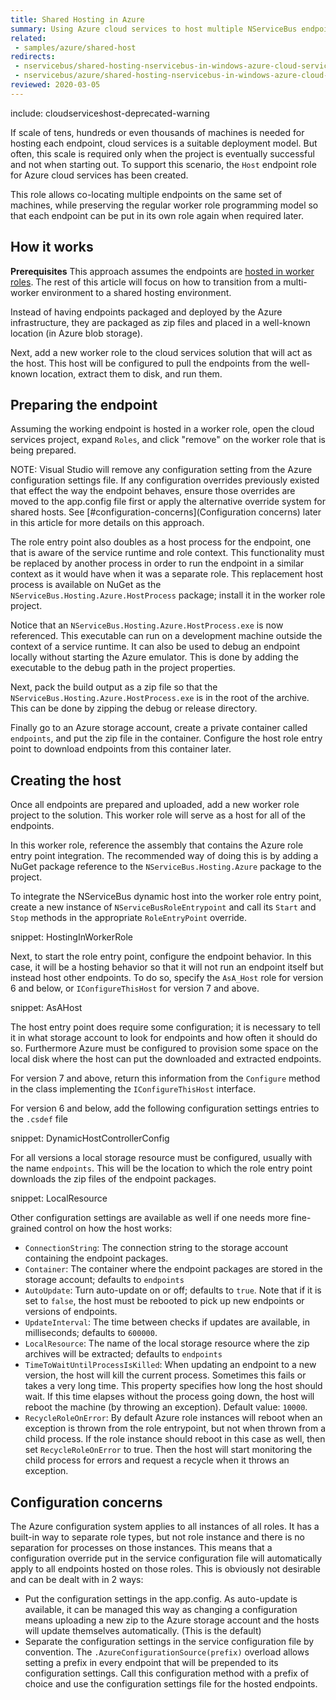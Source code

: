```yaml
---
title: Shared Hosting in Azure
summary: Using Azure cloud services to host multiple NServiceBus endpoints on a shared pool of machines.
related:
 - samples/azure/shared-host
redirects:
 - nservicebus/shared-hosting-nservicebus-in-windows-azure-cloud-services
 - nservicebus/azure/shared-hosting-nservicebus-in-windows-azure-cloud-services
reviewed: 2020-03-05
---
```


include: cloudserviceshost-deprecated-warning

If scale of tens, hundreds or even thousands of machines is needed for hosting each endpoint, cloud services is a suitable deployment model. But often, this scale is required only when the project is eventually successful and not when starting out. To support this scenario, the `Host` endpoint role for Azure cloud services has been created.

This role allows co-locating multiple endpoints on the same set of machines, while preserving the regular worker role programming model so that each endpoint can be put in its own role again when required later.


## How it works

**Prerequisites** This approach assumes the endpoints are [hosted in worker roles](/nservicebus/hosting/cloud-services-host/). The rest of this article will focus on how to transition from a multi-worker environment to a shared hosting environment.

Instead of having endpoints packaged and deployed by the Azure infrastructure, they are packaged as zip files and placed in a well-known location (in Azure blob storage).

Next, add a new worker role to the cloud services solution that will act as the host. This host will be configured to pull the endpoints from the well-known location, extract them to disk, and run them.


## Preparing the endpoint

Assuming the working endpoint is hosted in a worker role, open the cloud services project, expand `Roles`, and click "remove" on the worker role that is being prepared.

NOTE: Visual Studio will remove any configuration setting from the Azure configuration settings file. If any configuration overrides previously existed that effect the way the endpoint behaves, ensure those overrides are moved to the app.config file first or apply the alternative override system for shared hosts. See [#configuration-concerns](Configuration concerns) later in this article for more details on this approach.

The role entry point also doubles as a host process for the endpoint, one that is aware of the service runtime and role context. This functionality must be replaced by another process in order to run the endpoint in a similar context as it would have when it was a separate role. This replacement host process is available on NuGet as the `NServiceBus.Hosting.Azure.HostProcess` package; install it in the worker role project.

Notice that an `NServiceBus.Hosting.Azure.HostProcess.exe` is now referenced. This executable can run on a development machine outside the context of a service runtime. It can also be used to debug an endpoint locally without starting the Azure emulator. This is done by adding the executable to the debug path in the project properties.

Next, pack the build output as a zip file so that the `NServiceBus.Hosting.Azure.HostProcess.exe` is in the root of the archive. This can be done by zipping the debug or release directory.

Finally go to an Azure storage account, create a private container called `endpoints`, and put the zip file in the container. Configure the host role entry point to download endpoints from this container later.


## Creating the host

Once all endpoints are prepared and uploaded, add a new worker role project to the solution. This worker role will serve as a host for all of the endpoints.

In this worker role, reference the assembly that contains the Azure role entry point integration. The recommended way of doing this is by adding a NuGet package reference to the `NServiceBus.Hosting.Azure` package to the project.

To integrate the NServiceBus dynamic host into the worker role entry point, create a new instance of `NServiceBusRoleEntrypoint` and call its `Start` and `Stop` methods in the appropriate `RoleEntryPoint` override.

snippet: HostingInWorkerRole

Next, to start the role entry point, configure the endpoint behavior. In this case, it will be a hosting behavior so that it will not run an endpoint itself but instead host other endpoints. To do so, specify the `AsA_Host` role for version 6 and below, or `IConfigureThisHost` for version 7 and above.

snippet: AsAHost

The host entry point does require some configuration; it is necessary to tell it in what storage account to look for endpoints and how often it should do so. Furthermore Azure must be configured to provision some space on the local disk where the host can put the downloaded and extracted endpoints.

For version 7 and above, return this information from the `Configure` method in the class implementing the `IConfigureThisHost` interface.

For version 6 and below, add the following configuration settings entries to the `.csdef` file

snippet: DynamicHostControllerConfig

For all versions a local storage resource must be configured, usually with the name `endpoints`. This will be the location to which the role entry point downloads the zip files of the endpoint packages.

snippet: LocalResource

Other configuration settings are available as well if one needs more fine-grained control on how the host works:

 * `ConnectionString`: The connection string to the storage account containing the endpoint packages.
 * `Container`: The container where the endpoint packages are stored in the storage account; defaults to `endpoints`
 * `AutoUpdate`: Turn auto-update on or off; defaults to `true`. Note that if it is set to `false`, the host must be rebooted to pick up new endpoints or versions of endpoints.
 * `UpdateInterval`: The time between checks if updates are available, in milliseconds; defaults to `600000`.
 * `LocalResource`: The name of the local storage resource where the zip archives will be extracted; defaults to `endpoints`
 * `TimeToWaitUntilProcessIsKilled`: When updating an endpoint to a new version, the host will kill the current process. Sometimes this fails or takes a very long time. This property specifies how long the host should wait. If this time elapses without the process going down, the host will reboot the machine (by throwing an exception). Default value: `10000`.
 * `RecycleRoleOnError`: By default Azure role instances will reboot when an exception is thrown from the role entrypoint, but not when thrown from a child process. If the role instance should reboot in this case as well, then set `RecycleRoleOnError` to true. Then the host will start monitoring the child process for errors and request a recycle when it throws an exception.


## Configuration concerns

The Azure configuration system applies to all instances of all roles. It has a built-in way to separate role types, but not role instance and there is no separation for processes on those instances. This means that a configuration override put in the service configuration file will automatically apply to all endpoints hosted on those roles. This is obviously not desirable and can be dealt with in 2 ways:

 * Put the configuration settings in the app.config. As auto-update is available, it can be managed this way as changing a configuration means uploading a new zip to the Azure storage account and the hosts will update themselves automatically. (This is the default)
 * Separate the configuration settings in the service configuration file by convention. The `.AzureConfigurationSource(prefix)` overload allows setting a prefix in every endpoint that will be prepended to its configuration settings. Call this configuration method with a prefix of choice and use the configuration settings file for the hosted endpoints.